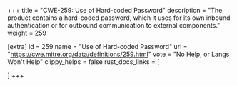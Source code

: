 +++
title = "CWE-259: Use of Hard-coded Password"
description	= "The product contains a hard-coded password, which it uses for its own inbound authentication or for outbound communication to external components."
weight = 259

[extra]
id = 259
name = "Use of Hard-coded Password"
url = "https://cwe.mitre.org/data/definitions/259.html"
vote = "No Help, or Langs Won't Help"
clippy_helps = false
rust_docs_links = [
	
]
+++

